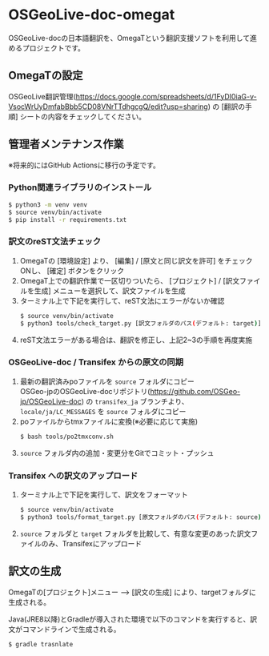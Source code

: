 # OSGeoLive-doc-omegat

OSGeoLive-docの日本語翻訳を、OmegaTという翻訳支援ソフトを利用して進めるプロジェクトです。

## OmegaTの設定

OSGeoLive翻訳管理(https://docs.google.com/spreadsheets/d/1FyDI0iaG-v-VsocWrUyDmfabBbb5CD08VNrTTdhgcgQ/edit?usp=sharing) の [翻訳の手順] シートの内容をチェックしてください。

## 管理者メンテナンス作業

※将来的にはGitHub Actionsに移行の予定です。

### Python関連ライブラリのインストール

```bash
$ python3 -m venv venv
$ source venv/bin/activate
$ pip install -r requirements.txt
```

### 訳文のreST文法チェック

1. OmegaTの [環境設定] より、 [編集] / [原文と同じ訳文を許可] をチェックONし、 [確定] ボタンをクリック
2. OmegaT上での翻訳作業で一区切りついたら、 [プロジェクト] / [訳文ファイルを生成] メニューを選択して、訳文ファイルを生成
3. ターミナル上で下記を実行して、reST文法にエラーがないか確認
   ```bash
   $ source venv/bin/activate
   $ python3 tools/check_target.py [訳文フォルダのパス(デフォルト: target)]
   ```
4. reST文法エラーがある場合は、翻訳を修正し、上記2~3の手順を再度実施

### OSGeoLive-doc / Transifex からの原文の同期

1. 最新の翻訳済みpoファイルを `source` フォルダにコピー  
   OSGeo-jpのOSGeoLive-docリポジトリ(https://github.com/OSGeo-jp/OSGeoLive-doc) の `transifex_ja` ブランチより、 `locale/ja/LC_MESSAGES` を `source` フォルダにコピー
2. poファイルからtmxファイルに変換(※必要に応じて実施)
   ```bash
   $ bash tools/po2tmxconv.sh
   ```
3. `source` フォルダ内の追加・変更分をGitでコミット・プッシュ

### Transifex への訳文のアップロード

1. ターミナル上で下記を実行して、訳文をフォーマット
   ```bash
   $ source venv/bin/activate
   $ python3 tools/format_target.py [原文フォルダのパス(デフォルト: source)] [訳文フォルダのパス(デフォルト: target)]
   ```
2. `source` フォルダと `target` フォルダを比較して、有意な変更のあった訳文ファイルのみ、Transifexにアップロード

## 訳文の生成

OmegaTの[プロジェクト]メニュー --> [訳文の生成] により、targetフォルダに生成される。

Java(JRE8以降)とGradleが導入された環境で以下のコマンドを実行すると、訳文がコマンドラインで生成される。

```bash
$ gradle trasnlate

```


